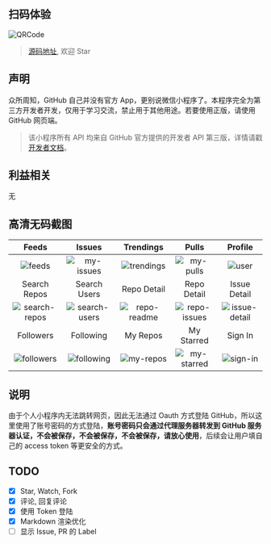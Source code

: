 ## 扫码体验

![QRCode](https://user-gold-cdn.xitu.io/2018/11/5/166df7715d1e8c3e?w=258&h=258&f=jpeg&s=42202)

> [源码地址](https://github.com/kezhenxu94/mini-github), 欢迎 Star

## 声明
众所周知，GitHub 自己并没有官方 App，更别说微信小程序了。本程序完全为第三方开发者开发，仅用于学习交流，禁止用于其他用途。若要使用正版，请使用 GitHub 网页端。

> 该小程序所有 API 均来自 GitHub 官方提供的开发者 API 第三版，详情请戳 [开发者文档](https://developer.github.com/v3/)。

## 利益相关
无

## 高清无码截图
| Feeds | Issues | Trendings | Pulls | Profile |
| :------: | :------: | :------: | :------: | :------: |
| ![feeds](https://user-gold-cdn.xitu.io/2018/11/5/166df7715dfe2549?w=1080&h=1920&f=jpeg&s=176105) | ![my-issues](https://user-gold-cdn.xitu.io/2018/11/5/166df7715ede64f8?w=1080&h=1920&f=jpeg&s=147648) | ![trendings](https://user-gold-cdn.xitu.io/2018/11/5/166df7715dd26e72?w=1080&h=1920&f=jpeg&s=185857) | ![my-pulls](https://user-gold-cdn.xitu.io/2018/11/5/166df7716006224c?w=1080&h=1920&f=png&s=242495) | ![user](https://user-gold-cdn.xitu.io/2018/11/5/166df772a8dcf366?w=1080&h=1920&f=png&s=137049) |
| Search Repos | Search Users | Repo Detail | Repo Detail | Issue Detail |
| ![search-repos](https://user-gold-cdn.xitu.io/2018/11/5/166df7715dbfc943?w=1080&h=1920&f=jpeg&s=129829) | ![search-users](https://user-gold-cdn.xitu.io/2018/11/5/166df77302da5f16?w=1080&h=1920&f=png&s=58099) | ![repo-readme](https://user-gold-cdn.xitu.io/2018/11/5/166df773046e2a71?w=1080&h=1920&f=jpeg&s=194753) | ![repo-issues](https://user-gold-cdn.xitu.io/2018/11/5/166df7731d4fd177?w=1080&h=1920&f=png&s=266409) | ![issue-detail](https://user-gold-cdn.xitu.io/2018/11/5/166df773c9e58cda?w=1080&h=1920&f=png&s=195667) |
| Followers | Following | My Repos | My Starred | Sign In |
| ![followers](https://user-gold-cdn.xitu.io/2018/11/5/166df773ca5f7b5d?w=1080&h=1920&f=png&s=215244) | ![following](https://user-gold-cdn.xitu.io/2018/11/5/166df773cd8f1665) | ![my-repos](https://user-gold-cdn.xitu.io/2018/11/5/166df77458807d7d?w=1080&h=1920&f=png&s=215316) | ![my-starred](https://user-gold-cdn.xitu.io/2018/11/5/166df77459a58848?w=1080&h=1920&f=png&s=226924) | ![sign-in](https://user-gold-cdn.xitu.io/2018/11/5/166df774dfae4862?w=1080&h=1920&f=png&s=77376) |




## 说明
由于个人小程序内无法跳转网页，因此无法通过 Oauth 方式登陆 GitHub，所以这里使用了账号密码的方式登陆，**账号密码只会通过代理服务器转发到 GitHub 服务器认证，不会被保存，不会被保存，不会被保存，请放心使用**，后续会让用户填自己的 access token 等更安全的方式。



## TODO
- [x] Star, Watch, Fork
- [x] 评论, 回复评论
- [x] 使用 Token 登陆
- [x] Markdown 渲染优化
- [ ] 显示 Issue, PR 的 Label
